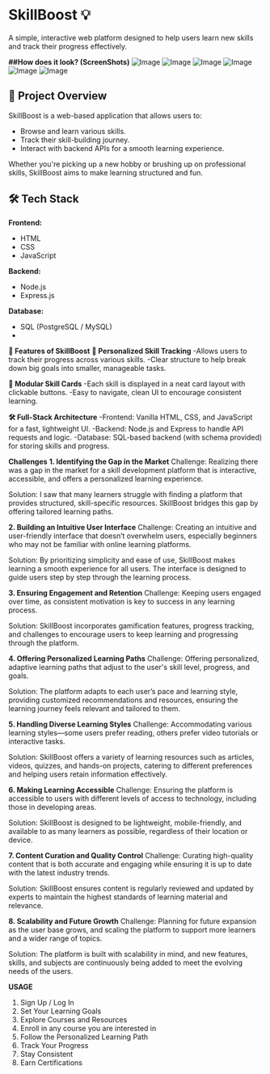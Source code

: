 # SkillBoost 💡
A simple, interactive web platform designed to help users learn new skills and track their progress effectively.


**##How does it look? (ScreenShots)**
![Image](https://github.com/user-attachments/assets/5253ce72-3d45-4389-870a-815ab675d68f)
![Image](https://github.com/user-attachments/assets/7269b4fc-db9b-4303-988c-5e3f7b0f64b5)
![Image](https://github.com/user-attachments/assets/7507ead4-23b5-44d8-afef-7a86cdb26f3e)
![Image](https://github.com/user-attachments/assets/0b8c574a-9ca8-4788-bad9-6cb834f278b0)
![Image](https://github.com/user-attachments/assets/a2815fb5-e2de-41dc-83cf-0fd4354c4742)
![Image](https://github.com/user-attachments/assets/d966ee9c-bd1a-4d05-95ff-d39ba67427b5)
## 🚀 Project Overview

SkillBoost is a web-based application that allows users to:
- Browse and learn various skills.
- Track their skill-building journey.
- Interact with backend APIs for a smooth learning experience.

Whether you're picking up a new hobby or brushing up on professional skills, SkillBoost aims to make learning structured and fun.

## 🛠️ Tech Stack

**Frontend:**
- HTML
- CSS 
- JavaScript

**Backend:**
- Node.js
- Express.js

**Database:**
- SQL (PostgreSQL / MySQL)
- 
**🚀 Features of SkillBoost**
**🎯 Personalized Skill Tracking**
-Allows users to track their progress across various skills.
-Clear structure to help break down big goals into smaller, manageable tasks.

**🧩 Modular Skill Cards**
-Each skill is displayed in a neat card layout with clickable buttons.
-Easy to navigate, clean UI to encourage consistent learning.

**🛠️ Full-Stack Architecture**
-Frontend: Vanilla HTML, CSS, and JavaScript for a fast, lightweight UI.
-Backend: Node.js and Express to handle API requests and logic.
-Database: SQL-based backend (with schema provided) for storing skills and progress.

**Challenges**
**1. Identifying the Gap in the Market**
Challenge: Realizing there was a gap in the market for a skill development platform that is interactive, accessible, and offers a personalized learning experience.

Solution: I saw that many learners struggle with finding a platform that provides structured, skill-specific resources. SkillBoost bridges this gap by offering tailored learning paths.

**2. Building an Intuitive User Interface**
Challenge: Creating an intuitive and user-friendly interface that doesn’t overwhelm users, especially beginners who may not be familiar with online learning platforms.

Solution: By prioritizing simplicity and ease of use, SkillBoost makes learning a smooth experience for all users. The interface is designed to guide users step by step through the learning process.

**3. Ensuring Engagement and Retention**
Challenge: Keeping users engaged over time, as consistent motivation is key to success in any learning process.

Solution: SkillBoost incorporates gamification features, progress tracking, and challenges to encourage users to keep learning and progressing through the platform.

**4. Offering Personalized Learning Paths**
Challenge: Offering personalized, adaptive learning paths that adjust to the user's skill level, progress, and goals.

Solution: The platform adapts to each user’s pace and learning style, providing customized recommendations and resources, ensuring the learning journey feels relevant and tailored to them.

**5. Handling Diverse Learning Styles**
Challenge: Accommodating various learning styles—some users prefer reading, others prefer video tutorials or interactive tasks.

Solution: SkillBoost offers a variety of learning resources such as articles, videos, quizzes, and hands-on projects, catering to different preferences and helping users retain information effectively.

**6. Making Learning Accessible**
Challenge: Ensuring the platform is accessible to users with different levels of access to technology, including those in developing areas.

Solution: SkillBoost is designed to be lightweight, mobile-friendly, and available to as many learners as possible, regardless of their location or device.

**7. Content Curation and Quality Control**
Challenge: Curating high-quality content that is both accurate and engaging while ensuring it is up to date with the latest industry trends.

Solution: SkillBoost ensures content is regularly reviewed and updated by experts to maintain the highest standards of learning material and relevance.

**8. Scalability and Future Growth**
Challenge: Planning for future expansion as the user base grows, and scaling the platform to support more learners and a wider range of topics.

Solution: The platform is built with scalability in mind, and new features, skills, and subjects are continuously being added to meet the evolving needs of the users.

**USAGE**
1. Sign Up / Log In
2. Set Your Learning Goals
3. Explore Courses and Resources
4. Enroll in any course you are interested in
5. Follow the Personalized Learning Path
6. Track Your Progress
7. Stay Consistent
8. Earn Certifications
